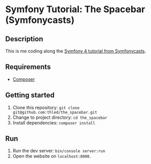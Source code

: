 # Symfony Tutorial: The Spacebar (Symfonycasts)

## Description

This is me coding along the [Symfony 4 tutorial from Symfonycasts](https://symfonycasts.com/tracks/symfony).

## Requirements

* [Composer](https://getcomposer.org/)

## Getting started

1. Clone this repository: `git clone git@github.com:thled/the_spacebar.git`
1. Change to project directory: `cd the_spacebar`
1. Install dependencies: `composer install`

## Run

1. Run the dev server: `bin/console server:run`
1. Open the website on `localhost:8000`.

